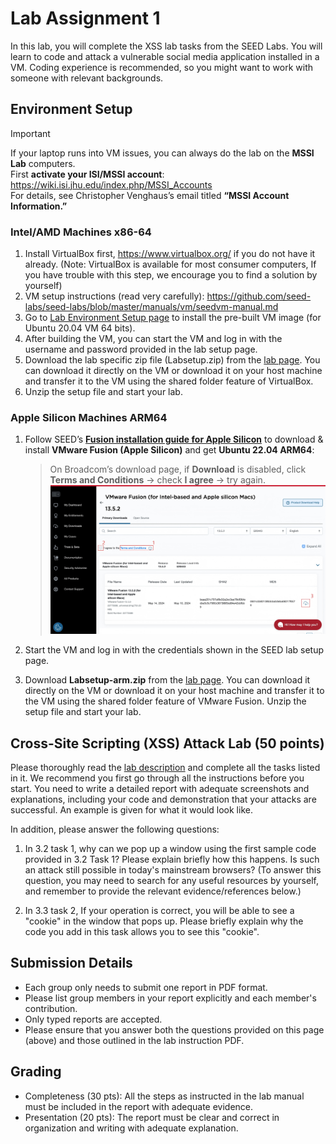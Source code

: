 # Lab Assignment 1

In this lab, you will complete the XSS lab tasks from the SEED Labs. You will learn to code and attack a vulnerable social media application installed in a VM. Coding experience is recommended, so you might want to work with someone with relevant backgrounds.

## Environment Setup

> [!IMPORTANT]
> If your laptop runs into VM issues, you can always do the lab on the **MSSI Lab** computers.  
> First **activate your ISI/MSSI account**: https://wiki.isi.jhu.edu/index.php/MSSI_Accounts   
> For details, see Christopher Venghaus’s email titled **“MSSI Account Information.”**


### Intel/AMD Machines x86-64

1. Install VirtualBox first, https://www.virtualbox.org/ if you do not have it already. (Note: VirtualBox is available for most consumer computers, If you have trouble with this step, we encourage you to find a solution by yourself)
2. VM setup instructions (read very carefully): https://github.com/seed-labs/seed-labs/blob/master/manuals/vm/seedvm-manual.md
3. Go to [Lab Environment Setup page](https://seedsecuritylabs.org/labsetup.html) to install the pre-built VM image (for Ubuntu 20.04 VM 64 bits).
4. After building the VM, you can start the VM and log in with the username and password provided in the lab setup page.
5. Download the lab specific zip file (Labsetup.zip) from the [lab page](https://seedsecuritylabs.org/Labs_20.04/Web/Web_XSS_Elgg/). You can download it directly on the VM or download it on your host machine and transfer it to the VM using the shared folder feature of VirtualBox.
6. Unzip the setup file and start your lab.

### Apple Silicon Machines ARM64
1. Follow SEED’s [**Fusion installation guide for Apple Silicon**](https://github.com/seed-labs/seed-labs/blob/master/lab-setup/apple-arm/seedvm-fusion.md) to download & install **VMware Fusion (Apple Silicon)** and get **Ubuntu 22.04 ARM64**:
   
   > On Broadcom’s download page, if **Download** is disabled, click **Terms and Conditions** → check **I agree** → try again.
   > <img src="../fusion-download-terms.png" width="780" alt="Broadcom portal: check 'I agree' to enable the Download button">
2. Start the VM and log in with the credentials shown in the SEED lab setup page.  
3. Download **Labsetup-arm.zip** from the [lab page](https://seedsecuritylabs.org/Labs_20.04/Web/Web_XSS_Elgg/). You can download it directly on the VM or download it on your host machine and transfer it to the VM using the shared folder feature of VMware Fusion. Unzip the setup file and start your lab.

## Cross-Site Scripting (XSS) Attack Lab (50 points)

Please thoroughly read the [lab description](https://seedsecuritylabs.org/Labs_20.04/Files/Web_XSS_Elgg/Web_XSS_Elgg.pdf) and complete all the tasks listed in it. We recommend you first go through all the instructions before you start. You need to write a detailed report with adequate screenshots and explanations, including your code and demonstration that your attacks are successful. An example is given for what it would look like.

In addition, please answer the following questions:

1. In 3.2 task 1, why can we pop up a window using the first sample code provided in 3.2 Task 1? Please explain briefly how this happens. Is such an attack still possible in today's mainstream browsers? (To answer this question, you may need to search for any useful resources by yourself, and remember to provide the relevant evidence/references below.)

2. In 3.3 task 2, If your operation is correct, you will be able to see a "cookie" in the window that pops up. Please briefly explain why the code you add in this task allows you to see this "cookie".

## Submission Details

- Each group only needs to submit one report in PDF format.
- Please list group members in your report explicitly and each member's contribution.
- Only typed reports are accepted.
- Please ensure that you answer both the questions provided on this page (above) and those outlined in the lab instruction PDF.

## Grading

- Completeness (30 pts): All the steps as instructed in the lab manual must be included in the report with adequate evidence.
- Presentation (20 pts): The report must be clear and correct in organization and writing with adequate explanation.
